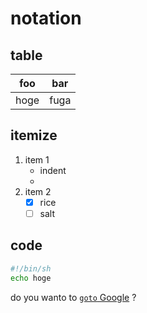 # notation
## table
| foo | bar |
|-----|-----|
| hoge| fuga|

## itemize
1. item 1
    - indent 
    - 
2. item 2
    - [x] rice
    - [ ] salt

## code
```sh
#!/bin/sh
echo hoge
```

do you wanto to [`goto` Google](https://www.google.com) ?
